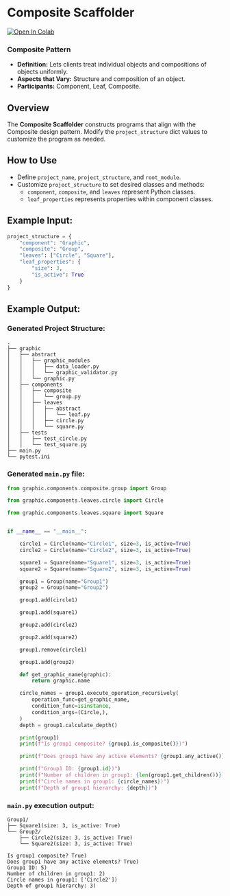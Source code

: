 # Composite Scaffolder

[![Open In Colab](https://colab.research.google.com/assets/colab-badge.svg)](https://colab.research.google.com/github/genarominetto/dict_to_pattern/blob/main/main.ipynb)


### Composite Pattern

- **Definition:** Lets clients treat individual objects and compositions of objects uniformly.
- **Aspects that Vary:** Structure and composition of an object.
- **Participants:** Component, Leaf, Composite.

## Overview

The **Composite Scaffolder** constructs programs that align with the Composite design pattern. Modify the `project_structure` dict values to customize the program as needed.

## How to Use

- Define `project_name`, `project_structure`, and `root_module`.
- Customize `project_structure` to set desired classes and methods:
    - `component`, `composite`, and `leaves` represent Python classes.
    - `leaf_properties` represents properties within component classes.

## Example Input:

```python
project_structure = {
    "component": "Graphic",
    "composite": "Group",
    "leaves": ["Circle", "Square"],
    "leaf_properties": {
        "size": 3,
        "is_active": True
    }
}
```

## Example Output:

### Generated Project Structure:

```
.
├── graphic
│   ├── abstract
│   │   ├── graphic_modules
│   │   │   ├── data_loader.py
│   │   │   └── graphic_validator.py
│   │   └── graphic.py
│   ├── components
│   │   ├── composite
│   │   │   └── group.py
│   │   ├── leaves
│   │   │   ├── abstract
│   │   │   │   └── leaf.py
│   │   │   ├── circle.py
│   │   │   └── square.py
│   ├── tests
│   │   ├── test_circle.py
│   │   └── test_square.py
├── main.py
└── pytest.ini
```

### Generated `main.py` file:

```python
from graphic.components.composite.group import Group

from graphic.components.leaves.circle import Circle

from graphic.components.leaves.square import Square


if __name__ == "__main__":

    circle1 = Circle(name="Circle1", size=3, is_active=True)
    circle2 = Circle(name="Circle2", size=3, is_active=True)

    square1 = Square(name="Square1", size=3, is_active=True)
    square2 = Square(name="Square2", size=3, is_active=True)

    group1 = Group(name="Group1")
    group2 = Group(name="Group2")

    group1.add(circle1)

    group1.add(square1)

    group2.add(circle2)

    group2.add(square2)

    group1.remove(circle1)

    group1.add(group2)

    def get_graphic_name(graphic):
        return graphic.name

    circle_names = group1.execute_operation_recursively(
        operation_func=get_graphic_name,
        condition_func=isinstance,
        condition_args=(Circle,),
    )
    depth = group1.calculate_depth()

    print(group1)
    print(f"Is group1 composite? {group1.is_composite()})")

    print(f"Does group1 have any active elements? {group1.any_active()})")

    print(f"Group1 ID: {group1.id})")
    print(f"Number of children in group1: {len(group1.get_children())})")
    print(f"Circle names in group1: {circle_names})")
    print(f"Depth of group1 hierarchy: {depth})")

```

### `main.py` execution output:

```
Group1/
├── Square1(size: 3, is_active: True)
└── Group2/
    ├── Circle2(size: 3, is_active: True)
    └── Square2(size: 3, is_active: True)

Is group1 composite? True)
Does group1 have any active elements? True)
Group1 ID: 5)
Number of children in group1: 2)
Circle names in group1: ['Circle2'])
Depth of group1 hierarchy: 3)
```
